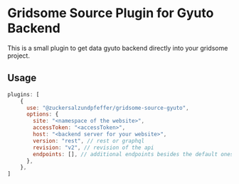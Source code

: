 # Gridsome Source Plugin for Gyuto Backend

This is a small plugin to get data gyuto backend directly into your gridsome project.

## Usage
```js
plugins: [
    {
      use: "@zuckersalzundpfeffer/gridsome-source-gyuto",
      options: {
        site: "<namespace of the website>",
        accessToken: "<accessToken>",
        host: "<backend server for your website>",
        version: "rest", // rest or graphql
        revision: "v2", // revision of the api
        endpoints: [], // additional endpoints besides the default ones
      },
    },
]
```

